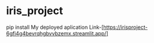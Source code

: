 # iris_project
pip install
My deployed aplication Link-[https://irisproject-6gfi4g4bevrqhgbvvbzemx.streamlit.app/]
